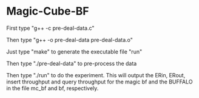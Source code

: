 # Magic-Cube-BF
First type "g++ -c pre-deal-data.c"

Then type  "g++ -o pre-deal-data pre-deal-data.o"

Just type "make" to generate the executable file "run"

Then type "./pre-deal-data" to pre-process the data

Then type "./run" to do the experiment. This will output the ERin, ERout, insert throughput and query throughput for the magic bf and the BUFFALO in the file mc_bf and bf, respectively.


